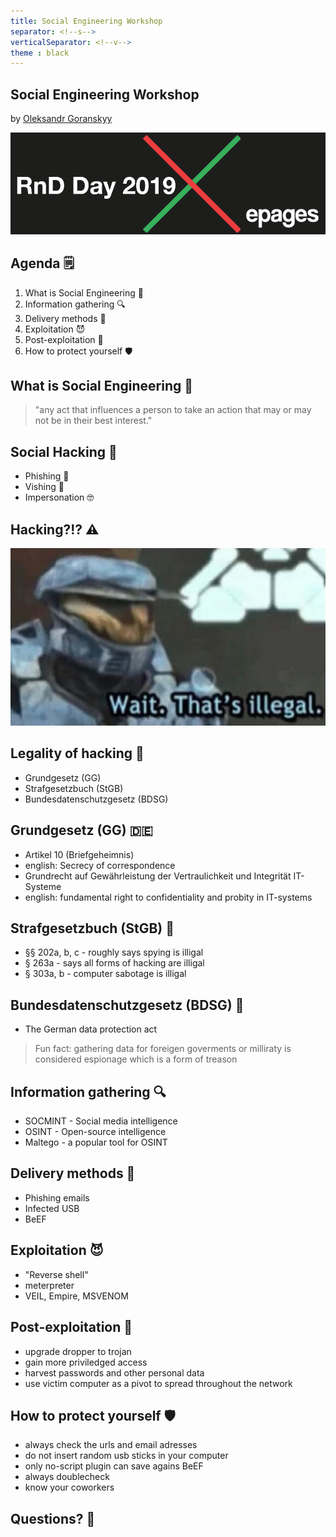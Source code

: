 ```yaml
---
title: Social Engineering Workshop
separator: <!--s-->
verticalSeparator: <!--v-->
theme : black 
---
```


## Social Engineering Workshop

by [Oleksandr Goranskyy](mailto:ogoranskyy@epages.com)

![](img/ep.R&Dday19.png)

<!--s-->

## Agenda 🗒️
1. What is Social Engineering 👥
2. Information gathering 🔍
3. Delivery methods 📨
4. Exploitation 😈
5. Post-exploitation 🙈
6. How to protect yourself 🛡

<!--s-->

## What is Social Engineering 👥
> "any act that influences a person to take an action that may or may not be in their best interest."

<!--v-->

## Social Hacking 👤
- Phishing 🎣
- Vishing 📱
- Impersonation 🤓

<!--s-->

## Hacking?!? ⚠️

![](img/wait_thats_illigal.jpg)

<!--s-->

## Legality of hacking 📖
- Grundgesetz (GG)
- Strafgesetzbuch (StGB)
- Bundesdatenschutzgesetz (BDSG)

<!--v-->

## Grundgesetz (GG) 🇩🇪
- Artikel 10 (Briefgeheimnis)
- english: Secrecy of correspondence
- Grundrecht auf Gewährleistung der Vertraulichkeit und Integrität IT-Systeme
- english: fundamental right to confidentiality and probity in IT-systems

<!--v-->

## Strafgesetzbuch (StGB) 👮
- §§ 202a, b, c - roughly says spying is illigal
- § 263a - says all forms of hacking are illigal
- § 303a, b - computer sabotage is illigal

<!--v-->

## Bundesdatenschutzgesetz (BDSG) 🔐
- The German data protection act
> Fun fact: gathering data for foreigen goverments or milliraty is considered espionage which is a form of treason

<!--s-->

## Information gathering 🔍

- SOCMINT - Social media intelligence
- OSINT - Open-source intelligence
- Maltego - a popular tool for OSINT

<!--s-->

## Delivery methods 📨
- Phishing emails
- Infected USB
- BeEF 

<!--s-->

## Exploitation 😈
- "Reverse shell"
- meterpreter
- VEIL, Empire, MSVENOM

<!--s-->

## Post-exploitation 🙈
- upgrade dropper to trojan
- gain more priviledged access
- harvest passwords and other personal data
- use victim computer as a pivot to spread throughout the network

<!--s-->

## How to protect yourself 🛡
- always check the urls and email adresses
- do not insert random usb sticks in your computer
- only no-script plugin can save agains BeEF
- always doublecheck
- know your coworkers

<!--s-->

## Questions? 🤔


